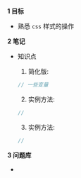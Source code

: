 **1 目标**
* 熟悉 `css` 样式的操作

**2 笔记**

* 知识点
  1. 简化版:
    ```js
    // 一些变量
    ```  

  2. 实例方法:
    ```js
    // 
    ``` 

  3. 实例方法:
    ```js
    //
    ``` 

**3 问题库**
* <mark></mark>  

